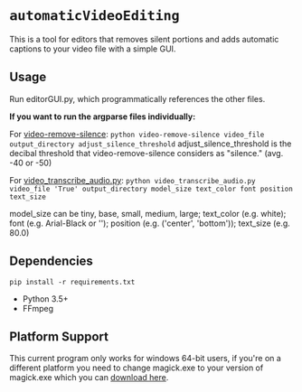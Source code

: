 # `automaticVideoEditing`

This is a tool for editors that removes silent portions and adds automatic captions to your video file with a simple GUI.

## Usage

Run editorGUI.py, which programmatically references the other files.

**If you want to run the argparse files individually:**

For [video-remove-silence](video-remove-silence): `python video-remove-silence video_file output_directory adjust_silence_threshold`
adjust_silence_threshold is the decibal threshold that video-remove-silence considers as "silence." (avg. -40 or -50)

For [video_transcribe_audio.py](video_transcribe_audio.py): `python video_transcribe_audio.py video_file 'True' output_directory model_size text_color font position text_size`

model_size can be tiny, base, small, medium, large; text_color (e.g. white); font (e.g. Arial-Black or ''); position (e.g. ('center', 'bottom')); text_size (e.g. 80.0)

## Dependencies
`pip install -r requirements.txt`
- Python 3.5+
- FFmpeg

## Platform Support
This current program only works for windows 64-bit users, if you're on a different platform you need to change magick.exe to your version of magick.exe which you can [download here](https://imagemagick.org/script/download.php).
